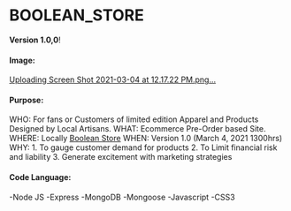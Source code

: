 # BOOLEAN_STORE


**Version 1.0,0**!

#### Image:
[Uploading Screen Shot 2021-03-04 at 12.17.22 PM.png…]()


#### Purpose:
WHO: For fans or Customers of limited edition Apparel and Products Designed by Local Artisans.
WHAT: Ecommerce Pre-Order based Site.
WHERE: Locally [Boolean Store](http://localhost:3000/Boolean)
WHEN: Version 1.0 (March 4, 2021 1300hrs)
WHY: 1. To gauge customer demand for products 
     2. To Limit financial risk and liability
     3. Generate excitement with marketing strategies

#### Code Language:
-Node JS
-Express
-MongoDB
-Mongoose
-Javascript
-CSS3

